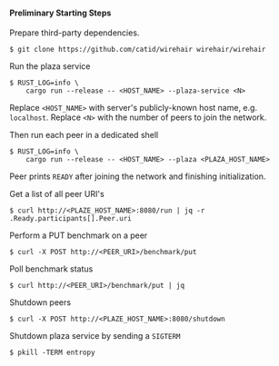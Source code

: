 #### Preliminary Starting Steps

Prepare third-party dependencies.

```
$ git clone https://github.com/catid/wirehair wirehair/wirehair
```

Run the plaza service
```
$ RUST_LOG=info \
    cargo run --release -- <HOST_NAME> --plaza-service <N>
```

Replace `<HOST_NAME>` with server's publicly-known host name, e.g. `localhost`.
Replace `<N>` with the number of peers to join the network.

Then run each peer in a dedicated shell
```
$ RUST_LOG=info \
    cargo run --release -- <HOST_NAME> --plaza <PLAZA_HOST_NAME>
```

Peer prints `READY` after joining the network and finishing initialization.

Get a list of all peer URI's
```
$ curl http://<PLAZE_HOST_NAME>:8080/run | jq -r .Ready.participants[].Peer.uri
```

Perform a PUT benchmark on a peer
```
$ curl -X POST http://<PEER_URI>/benchmark/put
```

Poll benchmark status
```
$ curl http://<PEER_URI>/benchmark/put | jq
```

Shutdown peers
```
$ curl -X POST http://<PLAZE_HOST_NAME>:8080/shutdown
```

Shutdown plaza service by sending a `SIGTERM`
```
$ pkill -TERM entropy
```
